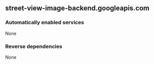 ## street-view-image-backend.googleapis.com

### Automatically enabled services

None

### Reverse dependencies

None
